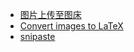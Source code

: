 - [图片上传至图床](https://github.com/Molunerfinn/picgo/releases)
- [Convert images to LaTeX](https://mathpix.com/)
- [snipaste](https://docs.snipaste.com/zh-cn/getting-started)